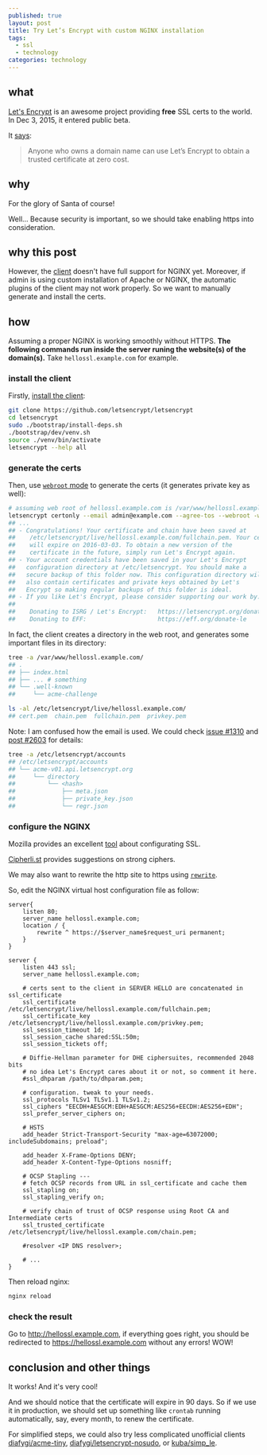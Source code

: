 ```yaml
---
published: true
layout: post
title: Try Let’s Encrypt with custom NGINX installation
tags:
  - ssl
  - technology
categories: technology
---
```


## what

[Let's Encrypt](https://letsencrypt.org/) is an awesome project providing **free** SSL certs to the world. In Dec 3, 2015, it entered public beta.

It [says](https://letsencrypt.org/about/):

> Anyone who owns a domain name can use Let’s Encrypt to obtain a trusted certificate at zero cost.

## why

For the glory of Santa of course!

Well... Because security is important, so we should take enabling https into consideration.

## why this post

However, the [client](https://github.com/letsencrypt) doesn't have full support for NGINX yet. Moreover, if admin is using custom installation of Apache or NGINX, the automatic plugins of the client may not work properly. So we want to manually generate and install the certs.

## how

Assuming a proper NGINX is working smoothly without HTTPS. **The following commands run inside the server runing the website(s) of the domain(s).** Take `hellossl.example.com` for example.

### install the client

Firstly, [install the client](http://letsencrypt.readthedocs.org/en/latest/contributing.html#running-a-local-copy-of-the-client):

```sh
git clone https://github.com/letsencrypt/letsencrypt
cd letsencrypt
sudo ./bootstrap/install-deps.sh
./bootstrap/dev/venv.sh
source ./venv/bin/activate
letsencrypt --help all
```

### generate the certs

Then, use [`webroot` mode](https://letsencrypt.readthedocs.org/en/latest/using.html#webroot) to generate the certs (it generates private key as well):

```sh
# assuming web root of hellossl.example.com is /var/www/hellossl.example.com/
letsencrypt certonly --email admin@example.com --agree-tos --webroot -w /var/www/hellossl.example.com/ -d hellossl.example.com --rsa-key-size 4096 --text 
## ...
## - Congratulations! Your certificate and chain have been saved at
##    /etc/letsencrypt/live/hellossl.example.com/fullchain.pem. Your cert
##    will expire on 2016-03-03. To obtain a new version of the
##    certificate in the future, simply run Let's Encrypt again.
## - Your account credentials have been saved in your Let's Encrypt
##   configuration directory at /etc/letsencrypt. You should make a
##   secure backup of this folder now. This configuration directory will
##   also contain certificates and private keys obtained by Let's
##   Encrypt so making regular backups of this folder is ideal.
## - If you like Let's Encrypt, please consider supporting our work by:
## 
##    Donating to ISRG / Let's Encrypt:   https://letsencrypt.org/donate
##    Donating to EFF:                    https://eff.org/donate-le
```

In fact, the client creates a directory in the web root, and generates some important files in its directory:

```sh
tree -a /var/www/hellossl.example.com/
## .
## ├── index.html
## ├── ... # something
## └── .well-known
##     └── acme-challenge

ls -al /etc/letsencrypt/live/hellossl.example.com/
## cert.pem  chain.pem  fullchain.pem  privkey.pem
```

Note: I am confused how the email is used. We could check [issue #1310](https://github.com/letsencrypt/letsencrypt/issues/1310) and [post #2603](https://community.letsencrypt.org/t/2603) for details:

```sh
tree -a /etc/letsencrypt/accounts
## /etc/letsencrypt/accounts
## └── acme-v01.api.letsencrypt.org
##     └── directory
##         └── <hash>
##             ├── meta.json
##             ├── private_key.json
##             └── regr.json
```

### configure the NGINX

Mozilla provides an excellent [tool](https://mozilla.github.io/server-side-tls/ssl-config-generator/) about configurating SSL.

[Cipherli.st](https://cipherli.st/) provides suggestions on strong ciphers.

We may also want to rewrite the http site to https using [`rewrite`](https://www.linode.com/docs/websites/ssl/how-to-provide-encrypted-access-to-resources-using-ssl-certificated-on-nginx#redirect-http-virtual-hosts-to-https).

So, edit the NGINX virtual host configuration file as follow:

```nginx
server{
    listen 80;
    server_name hellossl.example.com;
    location / {
        rewrite ^ https://$server_name$request_uri permanent;
    }
}

server {
    listen 443 ssl;
    server_name hellossl.example.com;

    # certs sent to the client in SERVER HELLO are concatenated in ssl_certificate
    ssl_certificate /etc/letsencrypt/live/hellossl.example.com/fullchain.pem;
    ssl_certificate_key /etc/letsencrypt/live/hellossl.example.com/privkey.pem;
    ssl_session_timeout 1d;
    ssl_session_cache shared:SSL:50m;
    ssl_session_tickets off;

    # Diffie-Hellman parameter for DHE ciphersuites, recommended 2048 bits
    # no idea Let's Encrypt cares about it or not, so comment it here.
    #ssl_dhparam /path/to/dhparam.pem;

    # configuration. tweak to your needs.
    ssl_protocols TLSv1 TLSv1.1 TLSv1.2;
    ssl_ciphers "EECDH+AESGCM:EDH+AESGCM:AES256+EECDH:AES256+EDH";
    ssl_prefer_server_ciphers on;

    # HSTS
    add_header Strict-Transport-Security "max-age=63072000; includeSubdomains; preload";

    add_header X-Frame-Options DENY;
    add_header X-Content-Type-Options nosniff;

    # OCSP Stapling ---
    # fetch OCSP records from URL in ssl_certificate and cache them
    ssl_stapling on;
    ssl_stapling_verify on;

    # verify chain of trust of OCSP response using Root CA and Intermediate certs
    ssl_trusted_certificate /etc/letsencrypt/live/hellossl.example.com/chain.pem;

    #resolver <IP DNS resolver>;
 
    # ...
}
```

Then reload nginx:

```sh
nginx reload
```

### check the result

Go to http://hellossl.example.com, if everything goes right, you should be redirected to https://hellossl.example.com without any errors! WOW!

## conclusion and other things

It works! And it's very cool!

And we should notice that the certificate will expire in 90 days. So if we use it in production, we should set up something like `crontab` running automatically, say, every month, to renew the certificate.

For simplified steps, we could also try less complicated unofficial clients [diafygi/acme-tiny](https://github.com/diafygi/acme-tiny), [diafygi/letsencrypt-nosudo](https://github.com/diafygi/letsencrypt-nosudo), or [kuba/simp_le](https://github.com/kuba/simp_le).
